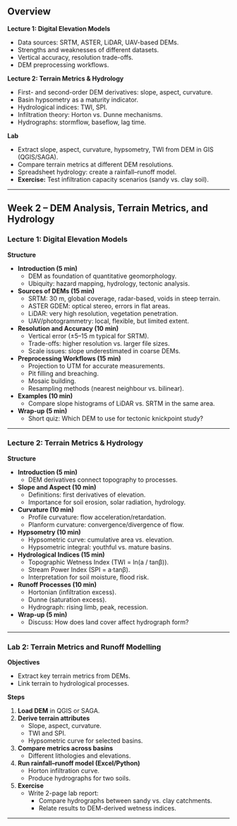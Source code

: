 ## Overview
**Lecture 1: Digital Elevation Models**
- Data sources: SRTM, ASTER, LiDAR, UAV-based DEMs.
- Strengths and weaknesses of different datasets.
- Vertical accuracy, resolution trade-offs.
- DEM preprocessing workflows.

**Lecture 2: Terrain Metrics & Hydrology**
- First- and second-order DEM derivatives: slope, aspect, curvature.
- Basin hypsometry as a maturity indicator.
- Hydrological indices: TWI, SPI.
- Infiltration theory: Horton vs. Dunne mechanisms.
- Hydrographs: stormflow, baseflow, lag time.

**Lab**
- Extract slope, aspect, curvature, hypsometry, TWI from DEM in GIS (QGIS/SAGA).
- Compare terrain metrics at different DEM resolutions.
- Spreadsheet hydrology: create a rainfall–runoff model.
- **Exercise:** Test infiltration capacity scenarios (sandy vs. clay soil).

---


## Week 2 – DEM Analysis, Terrain Metrics, and Hydrology

### Lecture 1: Digital Elevation Models
**Structure**
- **Introduction (5 min)**
  - DEM as foundation of quantitative geomorphology.
  - Ubiquity: hazard mapping, hydrology, tectonic analysis.
- **Sources of DEMs (15 min)**
  - SRTM: 30 m, global coverage, radar-based, voids in steep terrain.
  - ASTER GDEM: optical stereo, errors in flat areas.
  - LiDAR: very high resolution, vegetation penetration.
  - UAV/photogrammetry: local, flexible, but limited extent.
- **Resolution and Accuracy (10 min)**
  - Vertical error (±5–15 m typical for SRTM).
  - Trade-offs: higher resolution vs. larger file sizes.
  - Scale issues: slope underestimated in coarse DEMs.
- **Preprocessing Workflows (15 min)**
  - Projection to UTM for accurate measurements.
  - Pit filling and breaching.
  - Mosaic building.
  - Resampling methods (nearest neighbour vs. bilinear).
- **Examples (10 min)**
  - Compare slope histograms of LiDAR vs. SRTM in the same area.
- **Wrap-up (5 min)**
  - Short quiz: Which DEM to use for tectonic knickpoint study?

---

### Lecture 2: Terrain Metrics & Hydrology
**Structure**
- **Introduction (5 min)**
  - DEM derivatives connect topography to processes.
- **Slope and Aspect (10 min)**
  - Definitions: first derivatives of elevation.
  - Importance for soil erosion, solar radiation, hydrology.
- **Curvature (10 min)**
  - Profile curvature: flow acceleration/retardation.
  - Planform curvature: convergence/divergence of flow.
- **Hypsometry (10 min)**
  - Hypsometric curve: cumulative area vs. elevation.
  - Hypsometric integral: youthful vs. mature basins.
- **Hydrological Indices (15 min)**
  - Topographic Wetness Index (TWI = ln(a / tanβ)).
  - Stream Power Index (SPI = a·tanβ).
  - Interpretation for soil moisture, flood risk.
- **Runoff Processes (10 min)**
  - Hortonian (infiltration excess).
  - Dunne (saturation excess).
  - Hydrograph: rising limb, peak, recession.
- **Wrap-up (5 min)**
  - Discuss: How does land cover affect hydrograph form?

---

### Lab 2: Terrain Metrics and Runoff Modelling
**Objectives**
- Extract key terrain metrics from DEMs.
- Link terrain to hydrological processes.

**Steps**
1. **Load DEM** in QGIS or SAGA.
2. **Derive terrain attributes**
   - Slope, aspect, curvature.
   - TWI and SPI.
   - Hypsometric curve for selected basins.
3. **Compare metrics across basins**
   - Different lithologies and elevations.
4. **Run rainfall–runoff model (Excel/Python)**
   - Horton infiltration curve.
   - Produce hydrographs for two soils.
5. **Exercise**
   - Write 2-page lab report:
     - Compare hydrographs between sandy vs. clay catchments.
     - Relate results to DEM-derived wetness indices.

---




